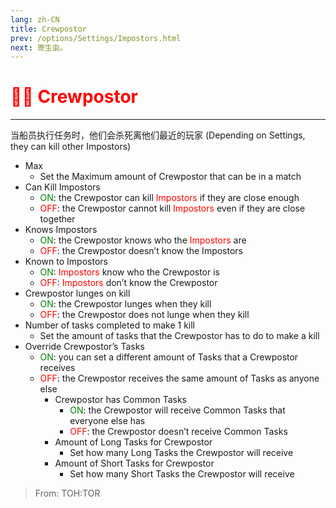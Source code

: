 ```yaml
---
lang: zh-CN
title: Crewpostor
prev: /options/Settings/Impostors.html
next: 寄生虫。
---
```


# <font color="red">👨‍🚀 <b>Crewpostor</b></font> <Badge text="Madmate" type="tip" vertical="middle"/>

***

当船员执行任务时，他们会杀死离他们最近的玩家 (Depending on Settings, they can kill other Impostors)

- Max
  - Set the Maximum amount of Crewpostor that can be in a match
- Can Kill Impostors
  - <font color=green>ON</font>: the Crewpostor can kill <font color=red>Impostors</font> if they are close enough
  - <font color=red>OFF</font>: the Crewpostor cannot kill <font color=red>Impostors</font> even if they are close together
- Knows Impostors
  - <font color=green>ON</font>: the Crewpostor knows who the <font color=red>Impostors</font> are
  - <font color=red>OFF</font>: the Crewpostor doesn’t know the Impostors
- Known to Impostors
  - <font color=green>ON</font>: <font color=red>Impostors</font> know who the Crewpostor is
  - <font color=red>OFF</font>: <font color=red>Impostors</font> don’t know the Crewpostor
- Crewpostor lunges on kill
  - <font color=green>ON</font>: the Crewpostor lunges when they kill
  - <font color=red>OFF</font>: the Crewpostor does not lunge when they kill
- Number of tasks completed to make 1 kill
  - Set the amount of tasks that the Crewpostor has to do to make a kill
- Override Crewpostor’s Tasks
  - <font color=green>ON</font>: you can set a different amount of Tasks that a Crewpostor receives
  - <font color=red>OFF</font>: the Crewpostor receives the same amount of Tasks as anyone else
    - Crewpostor has Common Tasks
      - <font color=green>ON</font>: the Crewpostor will receive Common Tasks that everyone else has
      - <font color=red>OFF</font>: the Crewpostor doesn’t receive Common Tasks
    - Amount of Long Tasks for Crewpostor
      - Set how many Long Tasks the Crewpostor will receive
    - Amount of Short Tasks for Crewpostor
      - Set how many Short Tasks the Crewpostor will receive

> From: TOH:TOR

